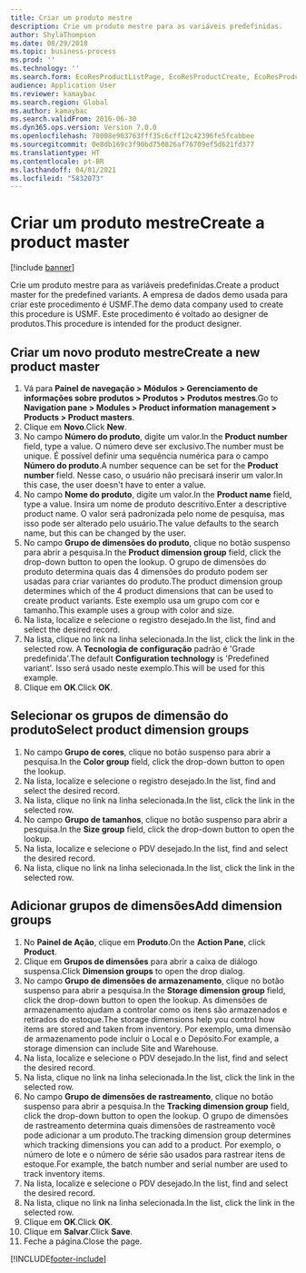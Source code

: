 ```yaml
---
title: Criar um produto mestre
description: Crie um produto mestre para as variáveis predefinidas.
author: ShylaThompson
ms.date: 08/29/2018
ms.topic: business-process
ms.prod: ''
ms.technology: ''
ms.search.form: EcoResProductListPage, EcoResProductCreate, EcoResProductDetails, EcoResProductInventoryDimensionGroups
audience: Application User
ms.reviewer: kamaybac
ms.search.region: Global
ms.author: kamaybac
ms.search.validFrom: 2016-06-30
ms.dyn365.ops.version: Version 7.0.0
ms.openlocfilehash: 70008e903763fff35c6cff12c42396fe5fcabbee
ms.sourcegitcommit: 0e8db169c3f90bd750826af76709ef5d621fd377
ms.translationtype: HT
ms.contentlocale: pt-BR
ms.lasthandoff: 04/01/2021
ms.locfileid: "5832073"
---
```

# <a name="create-a-product-master"></a><span data-ttu-id="daa03-103">Criar um produto mestre</span><span class="sxs-lookup"><span data-stu-id="daa03-103">Create a product master</span></span>

[!include [banner](../../includes/banner.md)]

<span data-ttu-id="daa03-104">Crie um produto mestre para as variáveis predefinidas.</span><span class="sxs-lookup"><span data-stu-id="daa03-104">Create a product master for the predefined variants.</span></span> <span data-ttu-id="daa03-105">A empresa de dados demo usada para criar este procedimento é USMF.</span><span class="sxs-lookup"><span data-stu-id="daa03-105">The demo data company used to create this procedure is USMF.</span></span> <span data-ttu-id="daa03-106">Este procedimento é voltado ao designer de produtos.</span><span class="sxs-lookup"><span data-stu-id="daa03-106">This procedure is intended for the product designer.</span></span>


## <a name="create-a-new-product-master"></a><span data-ttu-id="daa03-107">Criar um novo produto mestre</span><span class="sxs-lookup"><span data-stu-id="daa03-107">Create a new product master</span></span>
1. <span data-ttu-id="daa03-108">Vá para **Painel de navegação > Módulos > Gerenciamento de informações sobre produtos > Produtos > Produtos mestres**.</span><span class="sxs-lookup"><span data-stu-id="daa03-108">Go to **Navigation pane > Modules > Product information management > Products > Product masters**.</span></span>
2. <span data-ttu-id="daa03-109">Clique em **Novo**.</span><span class="sxs-lookup"><span data-stu-id="daa03-109">Click **New**.</span></span>
3. <span data-ttu-id="daa03-110">No campo **Número do produto**, digite um valor.</span><span class="sxs-lookup"><span data-stu-id="daa03-110">In the **Product number** field, type a value.</span></span> <span data-ttu-id="daa03-111">O número deve ser exclusivo.</span><span class="sxs-lookup"><span data-stu-id="daa03-111">The number must be unique.</span></span> <span data-ttu-id="daa03-112">É possível definir uma sequência numérica para o campo **Número do produto**.</span><span class="sxs-lookup"><span data-stu-id="daa03-112">A number sequence can be set for the **Product number** field.</span></span> <span data-ttu-id="daa03-113">Nesse caso, o usuário não precisará inserir um valor.</span><span class="sxs-lookup"><span data-stu-id="daa03-113">In this case, the user doesn't have to enter a value.</span></span>
4. <span data-ttu-id="daa03-114">No campo **Nome do produto**, digite um valor.</span><span class="sxs-lookup"><span data-stu-id="daa03-114">In the **Product name** field, type a value.</span></span> <span data-ttu-id="daa03-115">Insira um nome de produto descritivo.</span><span class="sxs-lookup"><span data-stu-id="daa03-115">Enter a descriptive product name.</span></span> <span data-ttu-id="daa03-116">O valor será padronizada pelo nome de pesquisa, mas isso pode ser alterado pelo usuário.</span><span class="sxs-lookup"><span data-stu-id="daa03-116">The value defaults to the search name, but this can be changed by the user.</span></span>
5. <span data-ttu-id="daa03-117">No campo **Grupo de dimensões do produto**, clique no botão suspenso para abrir a pesquisa.</span><span class="sxs-lookup"><span data-stu-id="daa03-117">In the **Product dimension group** field, click the drop-down button to open the lookup.</span></span> <span data-ttu-id="daa03-118">O grupo de dimensões do produto determina quais das 4 dimensões do produto podem ser usadas para criar variantes do produto.</span><span class="sxs-lookup"><span data-stu-id="daa03-118">The product dimension group determines which of the 4 product dimensions that can be used to create product variants.</span></span> <span data-ttu-id="daa03-119">Este exemplo usa um grupo com cor e tamanho.</span><span class="sxs-lookup"><span data-stu-id="daa03-119">This example uses a group with color and size.</span></span>
6. <span data-ttu-id="daa03-120">Na lista, localize e selecione o registro desejado.</span><span class="sxs-lookup"><span data-stu-id="daa03-120">In the list, find and select the desired record.</span></span>
7. <span data-ttu-id="daa03-121">Na lista, clique no link na linha selecionada.</span><span class="sxs-lookup"><span data-stu-id="daa03-121">In the list, click the link in the selected row.</span></span> <span data-ttu-id="daa03-122">A **Tecnologia de configuração** padrão é 'Grade predefinida'.</span><span class="sxs-lookup"><span data-stu-id="daa03-122">The default **Configuration technology** is 'Predefined variant'.</span></span> <span data-ttu-id="daa03-123">Isso será usado neste exemplo.</span><span class="sxs-lookup"><span data-stu-id="daa03-123">This will be used for this example.</span></span>
8. <span data-ttu-id="daa03-124">Clique em **OK**.</span><span class="sxs-lookup"><span data-stu-id="daa03-124">Click **OK**.</span></span>

## <a name="select-product-dimension-groups"></a><span data-ttu-id="daa03-125">Selecionar os grupos de dimensão do produto</span><span class="sxs-lookup"><span data-stu-id="daa03-125">Select product dimension groups</span></span>
1. <span data-ttu-id="daa03-126">No campo **Grupo de cores**, clique no botão suspenso para abrir a pesquisa.</span><span class="sxs-lookup"><span data-stu-id="daa03-126">In the **Color group** field, click the drop-down button to open the lookup.</span></span>
2. <span data-ttu-id="daa03-127">Na lista, localize e selecione o registro desejado.</span><span class="sxs-lookup"><span data-stu-id="daa03-127">In the list, find and select the desired record.</span></span>
3. <span data-ttu-id="daa03-128">Na lista, clique no link na linha selecionada.</span><span class="sxs-lookup"><span data-stu-id="daa03-128">In the list, click the link in the selected row.</span></span>
4. <span data-ttu-id="daa03-129">No campo **Grupo de tamanhos**, clique no botão suspenso para abrir a pesquisa.</span><span class="sxs-lookup"><span data-stu-id="daa03-129">In the **Size group** field, click the drop-down button to open the lookup.</span></span>
5. <span data-ttu-id="daa03-130">Na lista, localize e selecione o PDV desejado.</span><span class="sxs-lookup"><span data-stu-id="daa03-130">In the list, find and select the desired record.</span></span>
6. <span data-ttu-id="daa03-131">Na lista, clique no link na linha selecionada.</span><span class="sxs-lookup"><span data-stu-id="daa03-131">In the list, click the link in the selected row.</span></span>

## <a name="add-dimension-groups"></a><span data-ttu-id="daa03-132">Adicionar grupos de dimensões</span><span class="sxs-lookup"><span data-stu-id="daa03-132">Add dimension groups</span></span>
1. <span data-ttu-id="daa03-133">No **Painel de Ação**, clique em **Produto**.</span><span class="sxs-lookup"><span data-stu-id="daa03-133">On the **Action Pane**, click **Product**.</span></span>
2. <span data-ttu-id="daa03-134">Clique em **Grupos de dimensões** para abrir a caixa de diálogo suspensa.</span><span class="sxs-lookup"><span data-stu-id="daa03-134">Click **Dimension groups** to open the drop dialog.</span></span>
3. <span data-ttu-id="daa03-135">No campo **Grupo de dimensões de armazenamento**, clique no botão suspenso para abrir a pesquisa.</span><span class="sxs-lookup"><span data-stu-id="daa03-135">In the **Storage dimension group** field, click the drop-down button to open the lookup.</span></span> <span data-ttu-id="daa03-136">As dimensões de armazenamento ajudam a controlar como os itens são armazenados e retirados do estoque.</span><span class="sxs-lookup"><span data-stu-id="daa03-136">The storage dimensions help you control how items are stored and taken from inventory.</span></span> <span data-ttu-id="daa03-137">Por exemplo, uma dimensão de armazenamento pode incluir o Local e o Depósito.</span><span class="sxs-lookup"><span data-stu-id="daa03-137">For example, a storage dimension can include Site and Warehouse.</span></span>
4. <span data-ttu-id="daa03-138">Na lista, localize e selecione o PDV desejado.</span><span class="sxs-lookup"><span data-stu-id="daa03-138">In the list, find and select the desired record.</span></span>
5. <span data-ttu-id="daa03-139">Na lista, clique no link na linha selecionada.</span><span class="sxs-lookup"><span data-stu-id="daa03-139">In the list, click the link in the selected row.</span></span>
6. <span data-ttu-id="daa03-140">No campo **Grupo de dimensões de rastreamento**, clique no botão suspenso para abrir a pesquisa.</span><span class="sxs-lookup"><span data-stu-id="daa03-140">In the **Tracking dimension group** field, click the drop-down button to open the lookup.</span></span> <span data-ttu-id="daa03-141">O grupo de dimensões de rastreamento determina quais dimensões de rastreamento você pode adicionar a um produto.</span><span class="sxs-lookup"><span data-stu-id="daa03-141">The tracking dimension group determines which tracking dimensions you can add to a product.</span></span> <span data-ttu-id="daa03-142">Por exemplo, o número de lote e o número de série são usados para rastrear itens de estoque.</span><span class="sxs-lookup"><span data-stu-id="daa03-142">For example, the batch number and serial number are used to track inventory items.</span></span>
7. <span data-ttu-id="daa03-143">Na lista, localize e selecione o PDV desejado.</span><span class="sxs-lookup"><span data-stu-id="daa03-143">In the list, find and select the desired record.</span></span>
8. <span data-ttu-id="daa03-144">Na lista, clique no link na linha selecionada.</span><span class="sxs-lookup"><span data-stu-id="daa03-144">In the list, click the link in the selected row.</span></span>
9. <span data-ttu-id="daa03-145">Clique em **OK**.</span><span class="sxs-lookup"><span data-stu-id="daa03-145">Click **OK**.</span></span>
10. <span data-ttu-id="daa03-146">Clique em **Salvar**.</span><span class="sxs-lookup"><span data-stu-id="daa03-146">Click **Save**.</span></span>
11. <span data-ttu-id="daa03-147">Feche a página.</span><span class="sxs-lookup"><span data-stu-id="daa03-147">Close the page.</span></span>



[!INCLUDE[footer-include](../../../includes/footer-banner.md)]